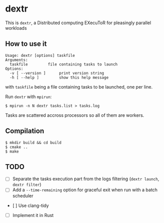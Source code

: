 # dextr

This is ```dextr```, a Distributed computing EXecuToR for pleasingly parallel workloads

## How to use it

```
Usage: dextr [options] taskfile
Arguments:
  taskfile         file containing tasks to launch
Options:
  -v [ --version ]      print version string
  -h [ --help ]         show this help message
```

with ```taskfile``` being a file containing tasks to be launched, one per line.

Run ```dextr``` with ```mpirun```:

    $ mpirun -n N dextr tasks.list > tasks.log

Tasks are scattered accross processors so all of them are workers.

## Compilation

    $ mkdir build && cd build
    $ cmake ..
    $ make

## TODO

- [ ] Separate the tasks execution part from the logs filtering (```dextr launch```, ```dextr filter```)
- [ ] Add a ```--time-remaining``` option for graceful exit when run with a batch scheduler
- [ ] Use clang-tidy
- [ ] Implement it in Rust

